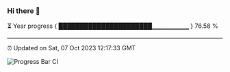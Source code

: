 ### Hi there 👋

⏳ Year progress { ██████████████████████▁▁▁▁▁▁▁▁ } 76.58 %

---

⏰ Updated on Sat, 07 Oct 2023 12:17:33 GMT

![Progress Bar CI](https://github.com/liununu/liununu/workflows/Progress%20Bar%20CI/badge.svg)
